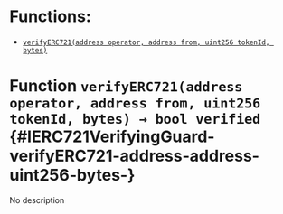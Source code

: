 

# Functions:
- [`verifyERC721(address operator, address from, uint256 tokenId, bytes)`](#IERC721VerifyingGuard-verifyERC721-address-address-uint256-bytes-)



# Function `verifyERC721(address operator, address from, uint256 tokenId, bytes) → bool verified` {#IERC721VerifyingGuard-verifyERC721-address-address-uint256-bytes-}
No description




